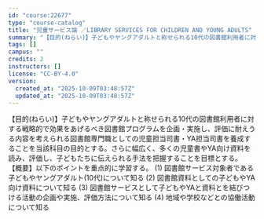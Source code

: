 ```yaml
---
id: "course:22677"
type: "course-catalog"
title: "児童サービス論 ／LIBRARY SERVICES FOR CHILDREN AND YOUNG ADULTS"
summary: "【目的(ねらい)】子どもやヤングアダルトと称せられる10代の図書館利用者に対する戦略的で効果をあげるべき図書館プログラムを企画・実施し、評価に耐えうる内容を考えられる図書館専門職としての児童担当司書・YA担当司書を養成することを当該科目の目…"
tags: []
campus: ""
credits: 2
instructors: []
license: "CC-BY-4.0"
version:
  created_at: "2025-10-09T03:48:57Z"
  updated_at: "2025-10-09T03:48:57Z"
---
```

【目的(ねらい)】子どもやヤングアダルトと称せられる10代の図書館利用者に対する戦略的で効果をあげるべき図書館プログラムを企画・実施し、評価に耐えうる内容を考えられる図書館専門職としての児童担当司書・YA担当司書を養成することを当該科目の目的とする。さらに幅広く、多くの児童書やYA向け資料を読み、評価し、子どもたちに伝えられる手法を把握することを目標とする。 【概要】以下のポイントを重点的に学習する。 (1) 図書館サービス対象者である子どもやヤングアダルト(10代)について知る (2) 図書館資料としての子どもやYA向け資料について知る (3) 図書館サービスとして子どもやYAと資料とを結びつける活動の企画や実施、評価方法について知る (4) 地域や学校などとの協働活動について知る
